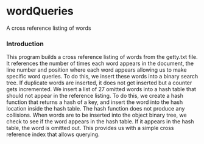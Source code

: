 # wordQueries
A cross reference listing of words

<h3> Introduction </h3>

This program builds a cross reference listing of words from the getty.txt file. It references the number of times each word appears in the document, the line number and position where each word appears allowing us to make specific word queries. To do this, we insert these words into a binary search tree. If duplicate words are inserted, it does not get inserted but a counter gets incremented. We insert a list of 27 omitted words into a hash table that should not appear in the reference listing. To do this, we create a hash function that returns a hash of a key, and insert the word into the hash location inside the hash table. The hash function does not produce any collisions. When words are to be inserted into the object binary tree, we check to see if the word appears in the hash table. If it appears in the hash table, the word is omitted out. This provides us with a simple cross reference index that allows querying.
